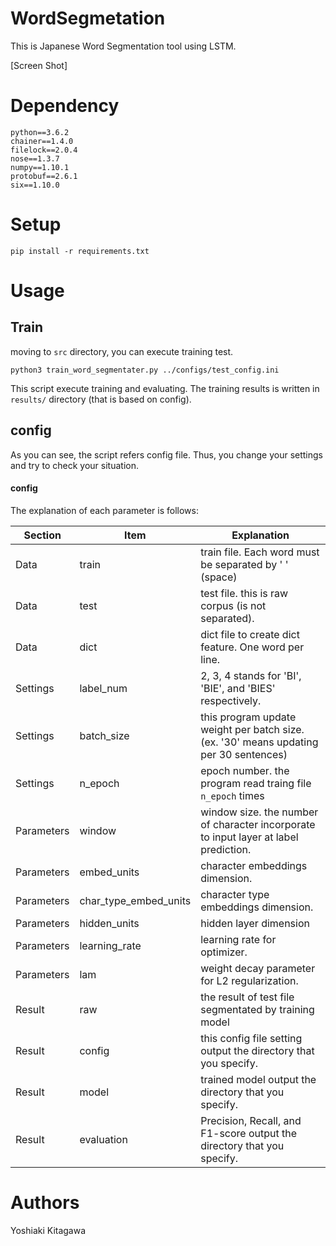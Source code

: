 # WordSegmetation
This is Japanese Word Segmentation tool using LSTM.

[Screen Shot]

# Dependency
```
python==3.6.2
chainer==1.4.0
filelock==2.0.4
nose==1.3.7
numpy==1.10.1
protobuf==2.6.1
six==1.10.0
```
# Setup
```
pip install -r requirements.txt
```
# Usage
## Train
moving to `src` directory, you can execute training test.

```
python3 train_word_segmentater.py ../configs/test_config.ini
```
This script execute training and evaluating.
The training results is written in `results/` directory (that is based on config).


## config
As you can see, the script refers config file.
Thus, you change your settings and try to check your situation.

#### config
The explanation of each parameter is follows:

| Section    | Item                  | Explanation                                                                           |
|------------|-----------------------|---------------------------------------------------------------------------------------|
| Data       | train                 | train file. Each word must be separated by ' ' (space)                                |
| Data       | test                  | test file. this is raw corpus (is not separated).                                     |
| Data       | dict                  | dict file to create dict feature. One word per line.                                  |
| Settings   | label_num             | 2, 3, 4 stands for 'BI', 'BIE', and 'BIES' respectively.                              |
| Settings   | batch_size            | this program update weight per batch size. (ex. '30' means updating per 30 sentences) |
| Settings   | n_epoch               | epoch number. the program read traing file `n_epoch` times                            |
| Parameters | window                | window size. the number of character incorporate to input layer at label prediction.  |
| Parameters | embed_units           | character embeddings dimension.                                                       |
| Parameters | char_type_embed_units | character type embeddings dimension.                                                  |
| Parameters | hidden_units          | hidden layer dimension                                                                |
| Parameters | learning_rate         | learning rate for optimizer.                                                          |
| Parameters | lam                   | weight decay parameter for L2 regularization.                                         |
| Result     | raw                   | the result of test file segmentated by training model                                 |
| Result     | config                | this config file setting output the directory that you specify.                       |
| Result     | model                 | trained model output the directory that you specify.                                  |
| Result     | evaluation            | Precision, Recall, and F1-score output the directory that you specify.                |


# Authors
Yoshiaki Kitagawa
